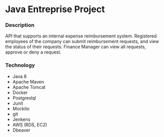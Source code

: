 # Java Entreprise Project

### Description
API that supports an internal expense reimbursement system. Registered employees of the company can submit reimbursement requests, and view the status of their requests. Finance Manager can view all requests, approve or deny a request.
### Technology
- Java 8
- Apache Maven
- Apache Tomcat
- Docker
- Postgreslql
- Junit
- Mockito
- git
- Jenkens
- AWS (RDS, EC2)
- Dbeaver